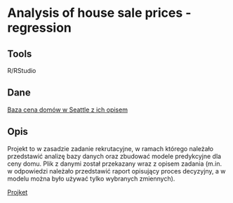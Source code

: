 # Analysis of house sale prices - regression

## Tools
R/RStudio

## Dane 
[Baza cena domów w Seattle z ich opisem](https://www.kaggle.com/harlfoxem/housesalesprediction)

## Opis
Projekt to w zasadzie zadanie rekrutacyjne, w ramach którego należało przedstawić analizę bazy danych oraz zbudować modele predykcyjne dla ceny domu. Plik z danymi został przekazany wraz z opisem zadania (m.in. w odpowiedzi należało przedstawić raport opisujący proces decyzyjny, a w modelu można było używać tylko wybranych zmiennych). 

[Projket](https://j-smola.github.io/portfolio/Price_of_houses_in_Seattle_JS.html)